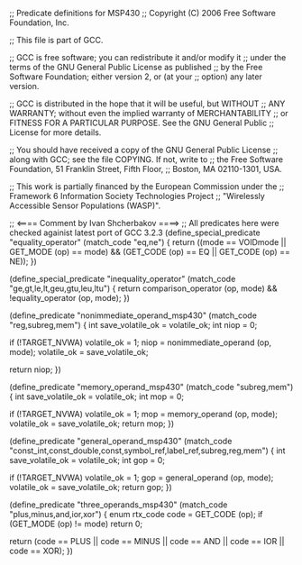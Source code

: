 ;; Predicate definitions for MSP430
;; Copyright (C) 2006 Free Software Foundation, Inc.

;; This file is part of GCC.

;; GCC is free software; you can redistribute it and/or modify it
;; under the terms of the GNU General Public License as published
;; by the Free Software Foundation; either version 2, or (at your
;; option) any later version.

;; GCC is distributed in the hope that it will be useful, but WITHOUT
;; ANY WARRANTY; without even the implied warranty of MERCHANTABILITY
;; or FITNESS FOR A PARTICULAR PURPOSE.  See the GNU General Public
;; License for more details.

;; You should have received a copy of the GNU General Public License
;; along with GCC; see the file COPYING.  If not, write to
;; the Free Software Foundation, 51 Franklin Street, Fifth Floor,
;; Boston, MA 02110-1301, USA.

;; This work is partially financed by the European Commission under the
;; Framework 6 Information Society Technologies Project
;; "Wirelessly Accessible Sensor Populations (WASP)".

;; <==== Comment by Ivan Shcherbakov ====>
;; All predicates here were checked againist latest port of GCC 3.2.3
(define_special_predicate "equality_operator"
  (match_code "eq,ne")
{
  return ((mode == VOIDmode || GET_MODE (op) == mode) && (GET_CODE (op) == EQ || GET_CODE (op) == NE));
})

(define_special_predicate "inequality_operator"
  (match_code "ge,gt,le,lt,geu,gtu,leu,ltu")
{
  return comparison_operator (op, mode) && !equality_operator (op, mode);
})

(define_predicate "nonimmediate_operand_msp430"
  (match_code "reg,subreg,mem")
{
  int save_volatile_ok = volatile_ok;
  int niop = 0;

  if (!TARGET_NVWA)
    volatile_ok = 1;
  niop = nonimmediate_operand (op, mode);
  volatile_ok = save_volatile_ok;

  return niop;
})

(define_predicate "memory_operand_msp430"
  (match_code "subreg,mem")
{
  int save_volatile_ok = volatile_ok;
  int mop = 0;

  if (!TARGET_NVWA)
    volatile_ok = 1;
  mop = memory_operand (op, mode);
  volatile_ok = save_volatile_ok;
  return mop;
})

(define_predicate "general_operand_msp430"
  (match_code "const_int,const_double,const,symbol_ref,label_ref,subreg,reg,mem")
{
  int save_volatile_ok = volatile_ok;
  int gop = 0;

  if (!TARGET_NVWA)
    volatile_ok = 1;
  gop = general_operand (op, mode);
  volatile_ok = save_volatile_ok;
  return gop;
})

(define_predicate "three_operands_msp430"
  (match_code "plus,minus,and,ior,xor")
{
  enum rtx_code code = GET_CODE (op);
  if (GET_MODE (op) != mode)
    return 0;

  return (code == PLUS || code == MINUS || code == AND || code == IOR || code == XOR);
})

